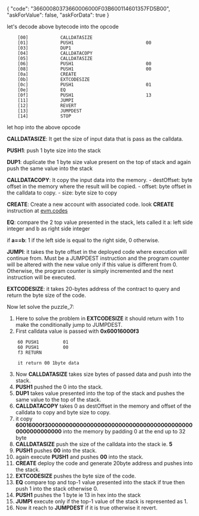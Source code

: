 {
  "code": "36600080373660006000F03B600114601357FD5B00",
  "askForValue": false,
  "askForData": true
}

let's decode above bytecode into the opcode 

```
    [00]            CALLDATASIZE
    [01]            PUSH1                           00
    [03]            DUP1                            
    [04]            CALLDATACOPY
    [05]            CALLDATASIZE
    [06]            PUSH1                           00
    [08]            PUSH1                           00
    [0a]            CREATE
    [0b]            EXTCODESIZE
    [0c]            PUSH1                           01
    [0e]            EQ                              
    [0f]            PUSH1                           13
    [11]            JUMPI
    [12]            REVERT
    [13]            JUMPDEST
    [14]            STOP
```

let hop into the above opcode

**CALLDATASIZE**: It get the size of input data that is pass as the calldata.

**PUSH1**: push 1 byte size into the stack

**DUP1**: duplicate the 1 byte size value present on the top of stack and again push the same value into the stack

**CALLDATACOPY**: It copy the input data into the memory. 
       - destOffset: byte offset in the memory where the result will be copied.
       - offset: byte offset in the calldata to copy.
       - size: byte size to copy

**CREATE**: Create a new account with associated code. look **CREATE** instruction at [evm.codes](https://www.evm.codes/?fork=shanghai)

**EQ**: compare the 2 top value presented in the stack, lets called it a: left side integer and b as right side integer 

if **a==b**: 1 if the left side is equal to the right side, 0 otherwise.

**JUMPI**: it takes the byte offset in the deployed code where execution will continue from. Must be a JUMPDEST instruction and the program counter will be altered with the new value only if this value is different from 0. Otherwise, the program counter is simply incremented and the next instruction will be executed.

**EXTCODESIZE**: it takes 20-bytes address of the contract to query and return the byte size of the code.

Now let solve the puzzle_7:

1. Here to solve the problem in **EXTCODESIZE** it should return with 1 to make the conditionally jump to JUMPDEST.
2. First calldata value is passed with **0x60016000f3** 

```
    60 PUSH1         01
    60 PUSH1         00
    f3 RETURN

    it return 00 1byte data
```
3. Now **CALLDATASIZE** takes size bytes of passed data and push into the stack.
4. **PUSH1** pushed the 0 into the stack.
5. **DUP1** takes value presented into the top of the stack and pushes the same value to the top of the stack.
6. **CALLDATACOPY** takes 0 as destOffset in the memory and offset of the calldata to copy and byte size to copy.
7. it copy **60016000f3000000000000000000000000000000000000000000000000000000** into the memory by padding 0 at the end up to 32 byte
8. **CALLDATASIZE** push the size of the calldata into the stack ie. **5**
9. **PUSH1** pushes **00** into the stack.
10. again execute **PUSH1** and pushes **00** into the stack.
11. **CREATE** deploy the code and generate 20byte address and pushes into the stack.
12. **EXTCODESIZE** pushes the byte size of the code.
13. **EQ** compare top and top-1 value presented into the stack if true then push 1 into the stack otherwise 0.
14. **PUSH1** pushes the 1 byte ie 13 in hex into the stack
15. **JUMPI** execute only if the top-1 value of the stack is represented as 1.
16. Now it reach to **JUMPDEST** if it is true otherwise it revert.